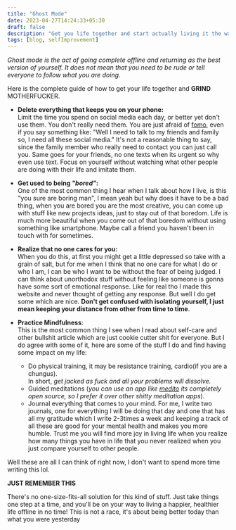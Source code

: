 ```yaml
---
title: "Ghost Mode"
date: 2023-04-27T14:24:33+05:30
draft: false
description: "Get you life together and start actually living it the way it was meant to be."
tags: [blog, selfImprovement]
---
```


*Ghost mode is the act of going complete offline
and returning as the best version of yourself. It
does not mean that you need to be rude or tell
everyone to follow what you are doing.*

Here is the complete guide of how to get your life
together and **GRIND** MOTHERFUCKER.

- **Delete everything that keeps you on your phone:**  
Limit the time you spend
on social media each day, or better yet don't use
them. You don't really need them. You are just
afraid of [fomo](https://www.urbandictionary.com/define.php?term=Fomo),
even if you say something like: "Well I need to
talk to my friends and family so, I need all these
social media." It's not a reasonable thing to say,
since the family member who really need to contact
you can just call you. Same goes for your friends,
no one texts when its urgent so why even use text.
Focus on yourself without watching what other
people are doing with their life and imitate them.

- **Get used to being *"bored"*:**  
One of the most common thing I hear when I talk
about how I live, is this "you sure are boring man",
I mean yeah but why does it have to be a bad thing,
when you are bored you are the most creative, you
can come up with stuff like new projects ideas,
just to stay out of that boredom. Life is much more
beautiful when you come out of that boredom without
using something like smartphone. Maybe call a
friend you haven't been in touch with for
sometimes.

- **Realize that no one cares for you:**  
When you do this, at first you might get a little
depressed so take with a grain of salt, but for me
when I think that no one care for what I do or
who I am, I can be who I want to be without the
fear of being judged. I can think about unorthodox
stuff without feeling like someone is gonna have
some sort of emotional response. Like for real
tho I made this website and never thought of
getting any response. But well I do get some which
are nice. **Don't get confused with isolating
yourself, I just mean keeping your distance from
other from time to time**.

- **Practice Mindfulness**:  
This is the most common thing I see when I read
about self-care and other bullshit article which
are just cookie cutter shit for everyone. But I do
agree with some of it, here are some of the stuff I
do and find having some impact on my life:
  - Do physical training, it may be resistance
  training, cardio(if you are a chungus).  
  In short, *get jacked as fuck and all your problems will dissolve.*
  - Guided meditations (*you can use an app like 
  [medito](https://meditofoundation.org/medito-app)
  its completely open source, so I prefer it over
  other shitty meditation apps*).
  - Journal everything that comes to your mind. For
  me, I write two journals, one for everything I will
  be doing that day and one that has all my
  gratitude which I write 2-3times a week and
  keeping a track of all these are good for your
  mental health and makes you more humble. Trust me
  you will find more joy in living life when you
  realize how many things you have in life that you
  never realized when you just compare yourself to
  other people.

Well these are all I can think of right now, I
don't want to spend more time writing this lol.

**JUST REMEMBER THIS**

There's no one-size-fits-all solution for this kind
of stuff. Just take things one step at a time, and
you'll be on your way to living a happier,
healthier life offline in no time! This is not a
race, it's about being better today than what you
were yesterday

